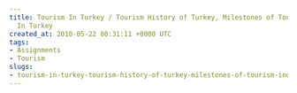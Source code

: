 ```yaml
---
title: Tourism In Turkey / Tourism History of Turkey, Milestones of Tourism Industry
  In Turkey
created_at: 2010-05-22 08:31:11 +0000 UTC
tags:
- Assignments
- Tourism
slugs:
- tourism-in-turkey-tourism-history-of-turkey-milestones-of-tourism-industry-in-turkey
---
```

